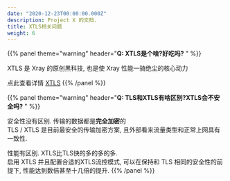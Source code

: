 ```yaml
---
date: "2020-12-23T00:00:00.000Z"
description: Project X 的文档.
title: XTLS相关问题
weight: 6
---
```


{{% panel theme="warning" header="**Q: XTLS是个啥?好吃吗?** " %}}

XTLS 是 Xray 的原创黑科技, 也是使 Xray 性能一骑绝尘的核心动力

点此查看详情 [XTLS](../../config/xtls)
{{% /panel %}}

{{% panel theme="warning" header="**Q: TLS和XTLS有啥区别?XTLS会不安全吗?** " %}}

安全性没有区别. 传输的数据都是**完全加密**的<br>
TLS / XTLS 是目前最安全的传输加密方案, 且外部看来流量类型和正常上网具有一致性.

性能有区别. XTLS比TLS快的多的多的多.<br>
启用 XTLS 并且配置合适的XTLS流控模式, 可以在保持和 TLS 相同的安全性的前提下, 性能达到数倍甚至十几倍的提升.
{{% /panel %}}
